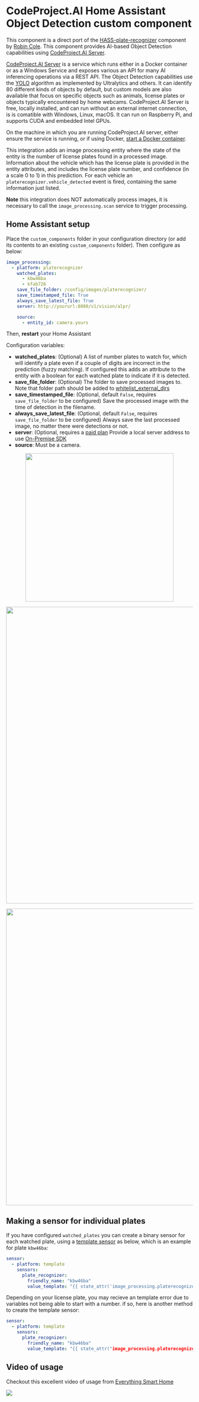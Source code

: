 # CodeProject.AI Home Assistant Object Detection custom component

This component is a direct port of the [HASS-plate-recognizer](https://github.com/robmarkcole/HASS-plate-recognizer) component by [Robin Cole](https://github.com/robmarkcole). This component provides AI-based Object Detection capabilities using [CodeProject.AI Server](https://codeproject.com/ai). 

 [CodeProject.AI Server](https://codeproject.com/ai) is a service which runs either in a Docker container or as a Windows Service and exposes various an API for many AI inferencing operations via a REST API. The Object Detection capabilities use the [YOLO](https://arxiv.org/pdf/1506.02640.pdf) algorithm as implemented by Ultralytics and others. It can identify 80 different kinds of objects by default, but custom models are also available that focus on specific objects such as animals, license plates or objects typically encountered by home webcams. CodeProject.AI Server is free, locally installed, and can run without an external internet connection, is is comatible with Windows, Linux, macOS. It can run on Raspberry Pi, and supports CUDA and embedded Intel GPUs.

On the machine in which you are running CodeProject.AI server, either ensure the service is running, or if using Docker, [start a Docker container](https://www.codeproject.com/ai/docs/why/running_in_docker.html#launching-a-container). 

This integration adds an image processing entity where the state of the entity is the number of license plates found in a processed image. Information about the vehicle which has the license plate is provided in the entity attributes, and includes the license plate number, and confidence (in a scale 0 to 1) in this prediction. For each vehicle an `platerecognizer.vehicle_detected` event is fired, containing the same information just listed. 

**Note** this integration does NOT automatically process images, it is necessary to call the `image_processing.scan` service to trigger processing.

## Home Assistant setup
Place the `custom_components` folder in your configuration directory (or add its contents to an existing `custom_components` folder). Then configure as below:

```yaml
image_processing:
  - platform: platerecognizer
    watched_plates:
      - kbw46ba
      - kfab726
    save_file_folder: /config/images/platerecognizer/
    save_timestamped_file: True
    always_save_latest_file: True
    server: http://yoururl:8080/v1/vision/alpr/

    source:
      - entity_id: camera.yours
```
Then, **restart** your Home Assistant

Configuration variables:
- **watched_plates**: (Optional) A list of number plates to watch for, which will identify a plate even if a couple of digits are incorrect in the prediction (fuzzy matching). If configured this adds an attribute to the entity with a boolean for each watched plate to indicate if it is detected.
- **save_file_folder**: (Optional) The folder to save processed images to. Note that folder path should be added to [whitelist_external_dirs](https://www.home-assistant.io/docs/configuration/basic/)
- **save_timestamped_file**: (Optional, default `False`, requires `save_file_folder` to be configured) Save the processed image with the time of detection in the filename.
- **always_save_latest_file**: (Optional, default `False`, requires `save_file_folder` to be configured) Always save the last processed image, no matter there were detections or not.
- **server**: (Optional, requires a [paid plan](https://platerecognizer.com/pricing/) Provide a local server address to use [On-Premise SDK](https://docs.platerecognizer.com/#on-premise-sdk)
- **source**: Must be a camera.

<p align="center">
<img src="https://github.com/robmarkcole/HASS-plate-recognizer/blob/main/docs/card.png" width="400">
</p>

<p align="center">
<img src="https://github.com/robmarkcole/HASS-plate-recognizer/blob/main/docs/main.png" width="800">
</p>

<p align="center">
<img src="https://github.com/robmarkcole/HASS-plate-recognizer/blob/main/docs/event.png" width="800">
</p>

## Making a sensor for individual plates
If you have configured `watched_plates` you can create a binary sensor for each watched plate, using a [template sensor](https://www.home-assistant.io/integrations/template/) as below, which is an example for plate `kbw46ba`:

```yaml
sensor:
  - platform: template
    sensors:
      plate_recognizer:
        friendly_name: "kbw46ba"
        value_template: "{{ state_attr('image_processing.platerecognizer_1', 'watched_plates').kbw46ba }}"
```

Depending on your license plate, you may recieve an template error due to variables not being able to start with a number. if so, here is another method to create the template sensor:
```yaml
sensor:
  - platform: template
    sensors:
      plate_recognizer:
        friendly_name: "kbw46ba"
        value_template: "{{ state_attr("image_processing.platerecognizer_1", "watched_plates")["kbw46ba"] }}"
```


## Video of usage
Checkout this excellent video of usage from [Everything Smart Home](https://www.youtube.com/channel/UCrVLgIniVg6jW38uVqDRIiQ)

[![](http://img.youtube.com/vi/t-XxCrdj_94/0.jpg)](http://www.youtube.com/watch?v=t-XxCrdj_94 "")
